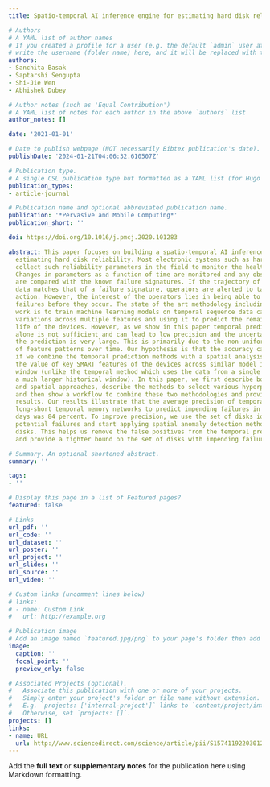 ```yaml
---
title: Spatio-temporal AI inference engine for estimating hard disk reliability

# Authors
# A YAML list of author names
# If you created a profile for a user (e.g. the default `admin` user at `content/authors/admin/`), 
# write the username (folder name) here, and it will be replaced with their full name and linked to their profile.
authors:
- Sanchita Basak
- Saptarshi Sengupta
- Shi-Jie Wen
- Abhishek Dubey

# Author notes (such as 'Equal Contribution')
# A YAML list of notes for each author in the above `authors` list
author_notes: []

date: '2021-01-01'

# Date to publish webpage (NOT necessarily Bibtex publication's date).
publishDate: '2024-01-21T04:06:32.610507Z'

# Publication type.
# A single CSL publication type but formatted as a YAML list (for Hugo requirements).
publication_types:
- article-journal

# Publication name and optional abbreviated publication name.
publication: '*Pervasive and Mobile Computing*'
publication_short: ''

doi: https://doi.org/10.1016/j.pmcj.2020.101283

abstract: This paper focuses on building a spatio-temporal AI inference engine for
  estimating hard disk reliability. Most electronic systems such as hard disks routinely
  collect such reliability parameters in the field to monitor the health of the system.
  Changes in parameters as a function of time are monitored and any observed changes
  are compared with the known failure signatures. If the trajectory of the measured
  data matches that of a failure signature, operators are alerted to take corrective
  action. However, the interest of the operators lies in being able to identify the
  failures before they occur. The state of the art methodology including our prior
  work is to train machine learning models on temporal sequence data capturing the
  variations across multiple features and using it to predict the remaining useful
  life of the devices. However, as we show in this paper temporal prediction capability
  alone is not sufficient and can lead to low precision and the uncertainty around
  the prediction is very large. This is primarily due to the non-uniform progression
  of feature patterns over time. Our hypothesis is that the accuracy can be improved
  if we combine the temporal prediction methods with a spatial analysis that compares
  the value of key SMART features of the devices across similar model in a fixed time
  window (unlike the temporal method which uses the data from a single device and
  a much larger historical window). In this paper, we first describe both temporal
  and spatial approaches, describe the methods to select various hyperparameters,
  and then show a workflow to combine these two methodologies and provide comparative
  results. Our results illustrate that the average precision of temporal methods using
  long-short temporal memory networks to predict impending failures in the next ten
  days was 84 percent. To improve precision, we use the set of disks identified as
  potential failures and start applying spatial anomaly detection methods on those
  disks. This helps us remove the false positives from the temporal prediction results
  and provide a tighter bound on the set of disks with impending failure.

# Summary. An optional shortened abstract.
summary: ''

tags:
- ''

# Display this page in a list of Featured pages?
featured: false

# Links
url_pdf: ''
url_code: ''
url_dataset: ''
url_poster: ''
url_project: ''
url_slides: ''
url_source: ''
url_video: ''

# Custom links (uncomment lines below)
# links:
# - name: Custom Link
#   url: http://example.org

# Publication image
# Add an image named `featured.jpg/png` to your page's folder then add a caption below.
image:
  caption: ''
  focal_point: ''
  preview_only: false

# Associated Projects (optional).
#   Associate this publication with one or more of your projects.
#   Simply enter your project's folder or file name without extension.
#   E.g. `projects: ['internal-project']` links to `content/project/internal-project/index.md`.
#   Otherwise, set `projects: []`.
projects: []
links:
- name: URL
  url: http://www.sciencedirect.com/science/article/pii/S1574119220301231
---
```


Add the **full text** or **supplementary notes** for the publication here using Markdown formatting.
